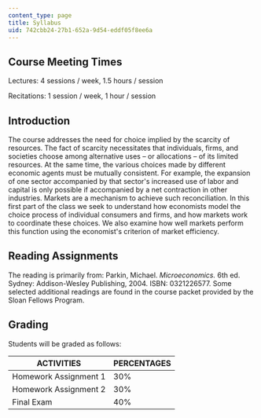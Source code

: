 ```yaml
---
content_type: page
title: Syllabus
uid: 742cbb24-27b1-652a-9d54-eddf05f8ee6a
---
```


Course Meeting Times
--------------------

Lectures: 4 sessions / week, 1.5 hours / session

Recitations: 1 session / week, 1 hour / session

Introduction
------------

The course addresses the need for choice implied by the scarcity of resources. The fact of scarcity necessitates that individuals, firms, and societies choose among alternative uses – or allocations – of its limited resources. At the same time, the various choices made by different economic agents must be mutually consistent. For example, the expansion of one sector accompanied by that sector's increased use of labor and capital is only possible if accompanied by a net contraction in other industries. Markets are a mechanism to achieve such reconciliation. In this first part of the class we seek to understand how economists model the choice process of individual consumers and firms, and how markets work to coordinate these choices. We also examine how well markets perform this function using the economist's criterion of market efficiency.

Reading Assignments
-------------------

The reading is primarily from: Parkin, Michael. _Microeconomics._ 6th ed. Sydney: Addison-Wesley Publishing, 2004. ISBN: 0321226577. Some selected additional readings are found in the course packet provided by the Sloan Fellows Program.

Grading
-------

Students will be graded as follows:

| ACTIVITIES | PERCENTAGES |
| --- | --- |
| Homework Assignment 1 | 30% |
| Homework Assignment 2 | 30% |
| Final Exam | 40%